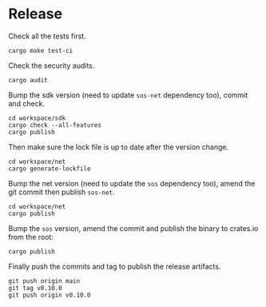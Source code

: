 # Release

Check all the tests first.

```
cargo make test-ci
```

Check the security audits.

```
cargo audit
```

Bump the sdk version (need to update `sos-net` dependency too), commit and check.

```
cd workspace/sdk
cargo check --all-features
cargo publish
```

Then make sure the lock file is up to date after the version change.

```
cd workspace/net
cargo generate-lockfile
```

Bump the net version (need to update the `sos` dependency too), amend the git commit then publish `sos-net`.

```
cd workspace/net
cargo publish
```

Bump the `sos` version, amend the commit and publish the binary to crates.io from the root:

```
cargo publish
```

Finally push the commits and tag to publish the release artifacts.

```
git push origin main
git tag v0.10.0
git push origin v0.10.0
```
